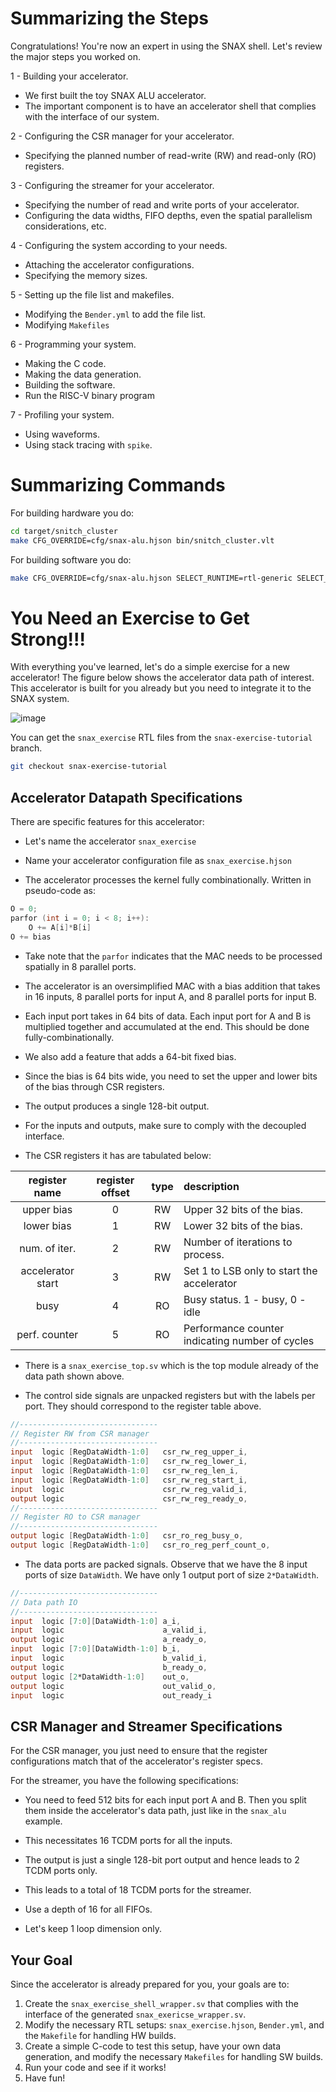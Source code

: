 # Summarizing the Steps

Congratulations! You're now an expert in using the SNAX shell. Let's review the major steps you worked on.

1 - Building your accelerator.

- We first built the toy SNAX ALU accelerator.
- The important component is to have an accelerator shell that complies with the interface of our system.

2 - Configuring the CSR manager for your accelerator.

- Specifying the planned number of read-write (RW) and read-only (RO) registers.

3 - Configuring the streamer for your accelerator.

- Specifying the number of read and write ports of your accelerator.
- Configuring the data widths, FIFO depths, even the spatial parallelism considerations, etc.

4 - Configuring the system according to your needs.

- Attaching the accelerator configurations.
- Specifying the memory sizes.

5 - Setting up the file list and makefiles.

- Modifying the `Bender.yml` to add the file list.
- Modifying `Makefiles` 

6 - Programming your system.

- Making the C code.
- Making the data generation.
- Building the software.
- Run the RISC-V binary program

7 - Profiling your system.

- Using waveforms.
- Using stack tracing with `spike`.

# Summarizing Commands

For building hardware you do:

```bash
cd target/snitch_cluster
make CFG_OVERRIDE=cfg/snax-alu.hjson bin/snitch_cluster.vlt
```

For building software you do:

```bash
make CFG_OVERRIDE=cfg/snax-alu.hjson SELECT_RUNTIME=rtl-generic SELECT_TOOLCHAIN=llvm-generic sw
```

# You Need an Exercise to Get Strong!!!

With everything you've learned, let's do a simple exercise for a new accelerator! The figure below shows the accelerator data path of interest. This accelerator is built for you already but you need to integrate it to the SNAX system.

![image](https://github.com/KULeuven-MICAS/snax_cluster/assets/26665295/19fb4d48-ff24-4443-b1d8-16cf3db5f60b)

You can get the `snax_exercise` RTL files from the `snax-exercise-tutorial` branch.

```bash
git checkout snax-exercise-tutorial
```

## Accelerator Datapath Specifications

There are specific features for this accelerator:

- Let's name the accelerator `snax_exercise`

- Name your accelerator configuration file as `snax_exercise.hjson`

- The accelerator processes the kernel fully combinationally. Written in pseudo-code as:

```C
O = 0;
parfor (int i = 0; i < 8; i++):
    O += A[i]*B[i]
O += bias
```

- Take note that the `parfor` indicates that the MAC needs to be processed spatially in 8 parallel ports.

- The accelerator is an oversimplified MAC with a bias addition that takes in 16 inputs, 8 parallel ports for input A, and 8 parallel ports for input B.

- Each input port takes in 64 bits of data. Each input port for A and B is multiplied together and accumulated at the end. This should be done fully-combinationally.

- We also add a feature that adds a 64-bit fixed bias.

- Since the bias is 64 bits wide, you need to set the upper and lower bits of the bias through CSR registers.

- The output produces a single 128-bit output.

- For the inputs and outputs, make sure to comply with the decoupled interface.

- The CSR registers it has are tabulated below:

| register name     | register offset  | type    | description                                         |
| :---------------: | :--------------: | :-----: |:--------------------------------------------------- |
| upper bias        | 0                | RW      | Upper 32 bits of the bias.                          |
| lower bias        | 1                | RW      | Lower 32 bits of the bias.                          |
| num. of iter.     | 2                | RW      | Number of iterations to process.                    |
| accelerator start | 3                | RW      | Set 1 to LSB only to start the accelerator          |
| busy              | 4                | RO      | Busy status. 1 - busy, 0 - idle                     |
| perf. counter     | 5                | RO      | Performance counter indicating number of cycles     |

- There is a `snax_exercise_top.sv` which is the top module already of the data path shown above.

- The control side signals are unpacked registers but with the labels per port. They should correspond to the register table above.

```verilog
//-------------------------------
// Register RW from CSR manager
//-------------------------------
input  logic [RegDataWidth-1:0]   csr_rw_reg_upper_i,
input  logic [RegDataWidth-1:0]   csr_rw_reg_lower_i,
input  logic [RegDataWidth-1:0]   csr_rw_reg_len_i,
input  logic [RegDataWidth-1:0]   csr_rw_reg_start_i,
input  logic                      csr_rw_reg_valid_i,
output logic                      csr_rw_reg_ready_o,
//-------------------------------
// Register RO to CSR manager
//-------------------------------
output logic [RegDataWidth-1:0]   csr_ro_reg_busy_o,
output logic [RegDataWidth-1:0]   csr_ro_reg_perf_count_o,
```

- The data ports are packed signals. Observe that we have the 8 input ports of size `DataWidth`. We have only 1 output port of size `2*DataWidth`.

```verilog
//-------------------------------
// Data path IO
//-------------------------------
input  logic [7:0][DataWidth-1:0] a_i,
input  logic                      a_valid_i,
output logic                      a_ready_o,
input  logic [7:0][DataWidth-1:0] b_i,
input  logic                      b_valid_i,
output logic                      b_ready_o,
output logic [2*DataWidth-1:0]    out_o,
output logic                      out_valid_o,
input  logic                      out_ready_i
```


## CSR Manager and Streamer Specifications

For the CSR manager, you just need to ensure that the register configurations match that of the accelerator's register specs.

For the streamer, you have the following specifications:

- You need to feed 512 bits for each input port A and B. Then you split them inside the accelerator's data path, just like in the `snax_alu` example.

- This necessitates 16 TCDM ports for all the inputs.

- The output is just a single 128-bit port output and hence leads to 2 TCDM ports only.

- This leads to a total of 18 TCDM ports for the streamer.

- Use a depth of 16 for all FIFOs.

- Let's keep 1 loop dimension only.

## Your Goal

Since the accelerator is already prepared for you, your goals are to:

1. Create the `snax_exercise_shell_wrapper.sv` that complies with the interface of the generated `snax_exericse_wrapper.sv`.
2. Modify the necessary RTL setups: `snax_exercise.hjson`, `Bender.yml`, and the `Makefile` for handling HW builds.
3. Create a simple C-code to test this setup, have your own data generation, and modify the necessary `Makefiles` for handling SW builds.
4. Run your code and see if it works!
5. Have fun!


